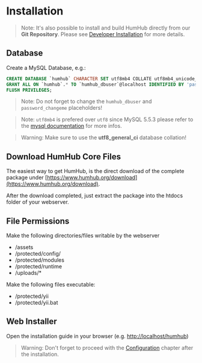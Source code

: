Installation 
============

> Note: It's also possible to install and build HumHub directly from our **Git Repository**.
Please see [Developer Installation](../developer/git-installation.md) for more details.

Database
--------
Create a MySQL Database, e.g.:

```sql
CREATE DATABASE `humhub` CHARACTER SET utf8mb4 COLLATE utf8mb4_unicode_ci;
GRANT ALL ON `humhub`.* TO `humhub_dbuser`@localhost IDENTIFIED BY 'password_changeme';
FLUSH PRIVILEGES;
```

> Note: Do not forget to change the `humhub_dbuser` and `password_changeme` placeholders!

> Note: `utf8mb4` is prefered over `utf8` since MySQL 5.5.3 please refer to the [mysql documentation](https://dev.mysql.com/doc/refman/5.5/en/charset-unicode-utf8mb4.html) for more infos.

> Warning: Make sure to use the **utf8_general_ci** database collation!


Download HumHub Core Files
---------------------------

The easiest way to get HumHub, is the direct download of the complete package under [https://www.humhub.org/download](https://www.humhub.org/download).

After the download completed, just extract the package into the htdocs folder of your webserver.


File Permissions
----------------------------

Make the following directories/files writable by the webserver
- /assets
- /protected/config/
- /protected/modules
- /protected/runtime
- /uploads/*

Make the following files executable:
 - /protected/yii
 - /protected/yii.bat


Web Installer
-------------------

Open the installation guide in your browser (e.g. [http://localhost/humhub](http://localhost/humhub))

> Warning: Don't forget to proceed with the [Configuration](installation-configuration.md) chapter after the installation.


